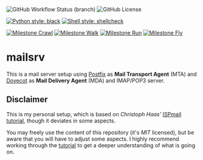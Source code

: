 ![GitHub Workflow Status (branch)](https://img.shields.io/github/actions/workflow/status/mischback/mailsrv/ci-default.yml?branch=development&style=flat&logo=github)
![GitHub License](https://img.shields.io/github/license/mischback/mailsrv)

[![Python style: black](https://img.shields.io/badge/Python%20style-black-000000?logo=Python&logoColor=white)](https://github.com/psf/black)
[![Shell style: shellcheck](https://img.shields.io/badge/Shell%20style-shellcheck-blue?logo=GNU%20Bash&logoColor=white)](https://github.com/koalaman/shellcheck)

[![Milestone Crawl](https://img.shields.io/github/milestones/progress/mischback/mailsrv/1?style=flat&color=%2333cc33)](https://github.com/Mischback/mailsrv/milestone/1)
[![Milestone Walk](https://img.shields.io/github/milestones/progress/mischback/mailsrv/2?style=flat&color=%23ffcc33)](https://github.com/Mischback/mailsrv/milestone/2)
[![Milestone Run](https://img.shields.io/github/milestones/progress/mischback/mailsrv/3?style=flat&color=%23999)](https://github.com/Mischback/mailsrv/milestone/3)
[![Milestone Fly](https://img.shields.io/github/milestones/progress/mischback/mailsrv/4?style=flat&color=%23999)](https://github.com/Mischback/mailsrv/milestone/4)

# mailsrv

This is a mail server setup using [Postfix](http://www.postfix.org/) as
**Mail Transport Agent** (MTA) and [Dovecot](https://www.dovecot.org/) as
**Mail Delivery Agent** (MDA) and IMAP/POP3 server.


## Disclaimer

This is my personal setup, which is based on *Christoph Haas'*
[ISPmail tutorial](https://workaround.org/bullseye/), though it deviates in
some aspects.

You may freely use the content of this repository (it's *MIT* licensed), but
be aware that you will have to adjust some aspects. I highly recommend working
through the [tutorial](https://workaround.org/bullseye/) to get a deeper
understanding of what is going on.
